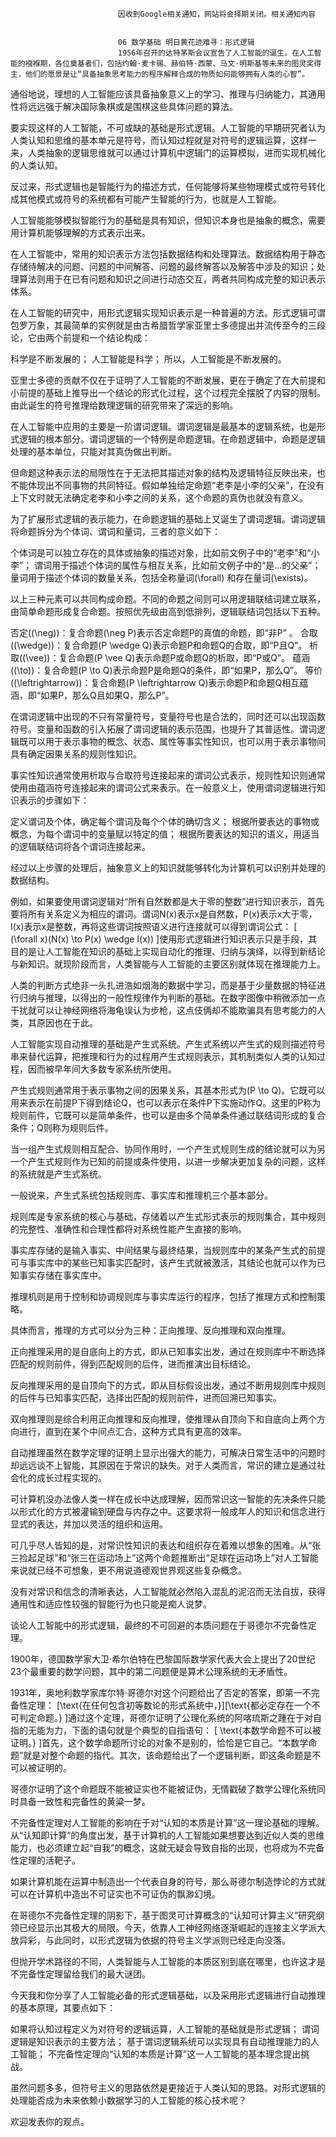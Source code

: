 
                            
                            因收到Google相关通知，网站将会择期关闭。相关通知内容
                            
                            
                            06 数学基础 明日黄花迹难寻：形式逻辑
                            1956年召开的达特茅斯会议宣告了人工智能的诞生。在人工智能的襁褓期，各位奠基者们，包括约翰·麦卡锡、赫伯特·西蒙、马文·明斯基等未来的图灵奖得主，他们的愿景是让“具备抽象思考能力的程序解释合成的物质如何能够拥有人类的心智”。

通俗地说，理想的人工智能应该具备抽象意义上的学习、推理与归纳能力，其通用性将远远强于解决国际象棋或是围棋这些具体问题的算法。

要实现这样的人工智能，不可或缺的基础是形式逻辑。人工智能的早期研究者认为人类认知和思维的基本单元是符号，而认知过程就是对符号的逻辑运算，这样一来，人类抽象的逻辑思维就可以通过计算机中逻辑门的运算模拟，进而实现机械化的人类认知。

反过来，形式逻辑也是智能行为的描述方式，任何能够将某些物理模式或符号转化成其他模式或符号的系统都有可能产生智能的行为，也就是人工智能。

人工智能能够模拟智能行为的基础是具有知识，但知识本身也是抽象的概念，需要用计算机能够理解的方式表示出来。

在人工智能中，常用的知识表示方法包括数据结构和处理算法。数据结构用于静态存储待解决的问题、问题的中间解答、问题的最终解答以及解答中涉及的知识；处理算法则用于在已有问题和知识之间进行动态交互，两者共同构成完整的知识表示体系。

在人工智能的研究中，用形式逻辑实现知识表示是一种普遍的方法。形式逻辑可谓包罗万象，其最简单的实例就是由古希腊哲学家亚里士多德提出并流传至今的三段论，它由两个前提和一个结论构成：


科学是不断发展的；
人工智能是科学；
所以，人工智能是不断发展的。


亚里士多德的贡献不仅在于证明了人工智能的不断发展，更在于确定了在大前提和小前提的基础上推导出一个结论的形式化过程，这个过程完全摆脱了内容的限制。由此诞生的符号推理给数理逻辑的研究带来了深远的影响。

在人工智能中应用的主要是一阶谓词逻辑。谓词逻辑是最基本的逻辑系统，也是形式逻辑的根本部分。谓词逻辑的一个特例是命题逻辑。在命题逻辑中，命题是逻辑处理的基本单位，只能对其真伪做出判断。

但命题这种表示法的局限性在于无法把其描述对象的结构及逻辑特征反映出来，也不能体现出不同事物的共同特征。假如单独给定命题“老李是小李的父亲”，在没有上下文时就无法确定老李和小李之间的关系，这个命题的真伪也就没有意义。

为了扩展形式逻辑的表示能力，在命题逻辑的基础上又诞生了谓词逻辑。谓词逻辑将命题拆分为个体词、谓词和量词，三者的意义如下：


个体词是可以独立存在的具体或抽象的描述对象，比如前文例子中的“老李”和“小李”；
谓词用于描述个体词的属性与相互关系，比如前文例子中的“是…的父亲”；
量词用于描述个体词的数量关系，包括全称量词\(\\forall\) 和存在量词\(\\exists\)。


以上三种元素可以共同构成命题。不同的命题之间则可以用逻辑联结词建立联系，由简单命题形成复合命题。按照优先级由高到低排列，逻辑联结词包括以下五种。


否定(\(\\neg\))：复合命题\(\\neg P\)表示否定命题P的真值的命题，即“非P” 。
合取(\(\\wedge\))：复合命题\(P \\wedge Q\)表示命题P和命题Q的合取，即“P且Q”。
析取(\(\\vee\))：复合命题\(P \\vee Q\)表示命题P或命题Q的析取，即“P或Q”。
蕴涵(\(\\to\))：复合命题\(P \\to Q\)表示命题P是命题Q的条件，即“如果P，那么Q”。
等价(\(\\leftrightarrow\))：复合命题\(P \\leftrightarrow Q\)表示命题P和命题Q相互蕴涵，即“如果P，那么Q且如果Q，那么P”。


在谓词逻辑中出现的不只有常量符号，变量符号也是合法的，同时还可以出现函数符号。变量和函数的引入拓展了谓词逻辑的表示范围，也提升了其普适性。谓词逻辑既可以用于表示事物的概念、状态、属性等事实性知识，也可以用于表示事物间具有确定因果关系的规则性知识。

事实性知识通常使用析取与合取符号连接起来的谓词公式表示，规则性知识则通常使用由蕴涵符号连接起来的谓词公式来表示。在一般意义上，使用谓词逻辑进行知识表示的步骤如下：


定义谓词及个体，确定每个谓词及每个个体的确切含义；
根据所要表达的事物或概念，为每个谓词中的变量赋以特定的值；
根据所要表达的知识的语义，用适当的逻辑联结词将各个谓词连接起来。


经过以上步骤的处理后，抽象意义上的知识就能够转化为计算机可以识别并处理的数据结构。

例如，如果要使用谓词逻辑对“所有自然数都是大于零的整数”进行知识表示，首先要将所有关系定义为相应的谓词。谓词N(x)表示x是自然数，P(x)表示x大于零，I(x)表示x是整数，再将这些谓词按照语义进行连接就可以得到谓词公式：
\[ (\\forall x)(N(x) \\to P(x) \\wedge I(x)) \]使用形式逻辑进行知识表示只是手段，其目的是让人工智能在知识的基础上实现自动化的推理、归纳与演绎，以得到新结论与新知识。就现阶段而言，人类智能与人工智能的主要区别就体现在推理能力上。

人类的判断方式绝非一头扎进浩如烟海的数据中学习，而是基于少量数据的特征进行归纳与推理，以得出的一般性规律作为判断的基础。在数字图像中稍微添加一点干扰就可以让神经网络将海龟误认为步枪，这点伎俩却不能欺骗具有思考能力的人类，其原因也在于此。

人工智能实现自动推理的基础是产生式系统。产生式系统以产生式的规则描述符号串来替代运算，把推理和行为的过程用产生式规则表示，其机制类似人类的认知过程，因而被早年间大多数专家系统所使用。

产生式规则通常用于表示事物之间的因果关系，其基本形式为\(P \\to Q\)。它既可以用来表示在前提P下得到结论Q，也可以表示在条件P下实施动作Q。这里的P称为规则前件，它既可以是简单条件，也可以是由多个简单条件通过联结词形成的复合条件；Q则称为规则后件。

当一组产生式规则相互配合、协同作用时，一个产生式规则生成的结论就可以为另一个产生式规则作为已知的前提或条件使用，以进一步解决更加复杂的问题，这样的系统就是产生式系统。

一般说来，产生式系统包括规则库、事实库和推理机三个基本部分。

规则库是专家系统的核心与基础，存储着以产生式形式表示的规则集合，其中规则的完整性、准确性和合理性都将对系统性能产生直接的影响。

事实库存储的是输入事实、中间结果与最终结果，当规则库中的某条产生式的前提可与事实库中的某些已知事实匹配时，该产生式就被激活，其结论也就可以作为已知事实存储在事实库中。

推理机则是用于控制和协调规则库与事实库运行的程序，包括了推理方式和控制策略。

具体而言，推理的方式可以分为三种：正向推理、反向推理和双向推理。

正向推理采用的是自底向上的方式，即从已知事实出发，通过在规则库中不断选择匹配的规则前件，得到匹配规则的后件，进而推演出目标结论。

反向推理采用的是自顶向下的方式，即从目标假设出发，通过不断用规则库中规则的后件与已知事实匹配，选择出匹配的规则前件，进而回溯已知事实。

双向推理则是综合利用正向推理和反向推理，使推理从自顶向下和自底向上两个方向进行，直到在某个中间点汇合，这种方式具有更高的效率。

自动推理虽然在数学定理的证明上显示出强大的能力，可解决日常生活中的问题时却远远谈不上智能，其原因在于常识的缺失。对于人类而言，常识的建立是通过社会化的成长过程实现的。

可计算机没办法像人类一样在成长中达成理解，因而常识这一智能的先决条件只能以形式化的方式被灌输到硬盘与内存之中。这要求将一般成年人的知识和信念进行显式的表达，并加以灵活的组织和运用。

可几乎尽人皆知的是，对常识性知识的表达和组织存在着难以想象的困难。从“张三捡起足球”和“张三在运动场上”这两个命题推断出“足球在运动场上”对人工智能来说就已经不可想象，更不用说道德观世界观这些复杂概念。

没有对常识和信念的清晰表达，人工智能就必然陷入混乱的泥沼而无法自拔，获得通用性和适应性较强的智能行为也只能是痴人说梦。

谈论人工智能中的形式逻辑，最终的不可回避的本质问题在于哥德尔不完备性定理。

1900年，德国数学家大卫·希尔伯特在巴黎国际数学家代表大会上提出了20世纪23个最重要的数学问题，其中的第二问题便是算术公理系统的无矛盾性。

1931年，奥地利数学家库尔特·哥德尔对这个问题给出了否定的答案，即第一不完备性定理：
\[\\text{在任何包含初等数论的形式系统中，}\]\[\\text{都必定存在一个不可判定命题。} \]通过这个定理，哥德尔证明了公理化系统的阿喀琉斯之踵在于对自指的无能为力，下面的语句就是个典型的自指语句：
\[ \\text{本数学命题不可以被证明。} \]首先，这个数学命题所讨论的对象不是别的，恰恰是它自己。“本数学命题”就是对整个命题的指代。其次，该命题给出了一个逻辑判断，即这条命题是不可以被证明的。

哥德尔证明了这个命题既不能被证实也不能被证伪，无情戳破了数学公理化系统同时具备一致性和完备性的黄粱一梦。

不完备性定理对人工智能的影响在于对“认知的本质是计算”这一理论基础的理解。从“认知即计算”的角度出发，基于计算机的人工智能如果想要达到近似人类的思维能力，也必须建立起“自我”的概念，这就无疑会导致自指的出现，也将成为不完备性定理的活靶子。

如果计算机能在运算中制造出一个代表自身的符号，那么哥德尔制造悖论的方式就可以在计算机中造出不可证实也不可证伪的飘渺幻境。

在哥德尔不完备性定理的阴影下，基于图灵可计算概念的“认知可计算主义”研究纲领已经显示出其极大的局限。今天，依靠人工神经网络逐渐崛起的连接主义学派大放异彩，与此同时，以形式逻辑为依据的符号主义学派则已经走向没落。

但抛开学术路径的不同，人类智能与人工智能的本质区别到底在哪里，也许这才是不完备性定理留给我们的最大谜团。

今天我和你分享了人工智能必备的形式逻辑基础，以及采用形式逻辑进行自动推理的基本原理，其要点如下：


如果将认知过程定义为对符号的逻辑运算，人工智能的基础就是形式逻辑；
谓词逻辑是知识表示的主要方法；
基于谓词逻辑系统可以实现具有自动推理能力的人工智能；
不完备性定理向“认知的本质是计算”这一人工智能的基本理念提出挑战。


虽然问题多多，但符号主义的思路依然是更接近于人类认知的思路。对形式逻辑的处理能否成为未来依赖小数据学习的人工智能的核心技术呢？

欢迎发表你的观点。



                        
                        
                            